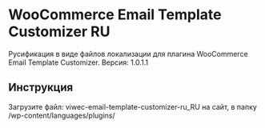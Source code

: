 # WooCommerce Email Template Customizer RU

Русификация в виде файлов локализации для плагина WooCommerce Email Template Customizer.
Версия: 1.0.1.1

## Инструкция

Загрузите файл: viwec-email-template-customizer-ru_RU
на сайт, в папку /wp-content/languages/plugins/